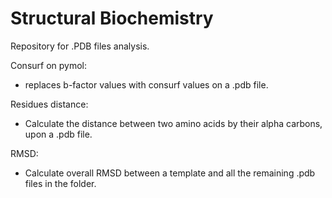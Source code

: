 # Structural Biochemistry

Repository for .PDB files analysis.

Consurf on pymol:
- replaces b-factor values with consurf values on a .pdb file.

Residues distance:
- Calculate the distance between two amino acids by their alpha carbons, upon a .pdb file. 

RMSD:
- Calculate overall RMSD between a template and all the remaining .pdb files in the folder. 